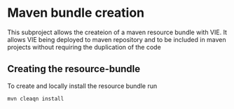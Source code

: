 # Maven bundle creation

This subproject allows the createion of a maven resource bundle with VIE. It allows VIE being deployed to maven repository and to be included in maven projects without requiring the duplication of the code

## Creating the resource-bundle

To create and locally install the resource bundle run

    mvn cleaqn install
